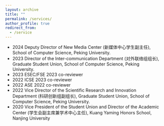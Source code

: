```yaml
---
layout: archive
title: ""
permalink: /services/
author_profile: true
redirect_from:
  - /service
---
```

- 2024 Deputy Director of New Media Center (新媒体中心学生副主任), School of Computer Science, Peking University.
- 2023 Director of the Inter-communication Department (对外联络组组长), Graduate Student Union, School of Computer Science, Peking University.
- 2023 ESEC/FSE 2023 co-reviewer
- 2022 ICSE 2023 co-reviewer
- 2022 ASE 2022 co-reviewer
- 2022 Vice Director of the Scientific Research and Innovation Department (科研创新组副组长), Graduate Student Union, School of Computer Science, Peking University.
- 2020 Vice President of the Student Union and Director of the Academic Center (学生会副主席兼学术中心主任), Kuang Yaming Honors School, Nanjing University

